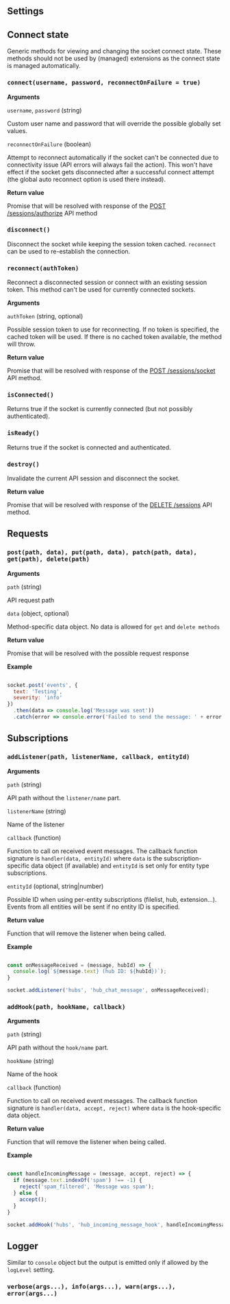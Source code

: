 

## Settings



## Connect state

Generic methods for viewing and changing the socket connect state. These methods should not be used by (managed) extensions as the connect state is managed automatically.

### `connect(username, password, reconnectOnFailure = true)`

**Arguments**

`username`, `password` (string)

Custom user name and password that will override the possible globally set values.

`reconnectOnFailure` (boolean)

Attempt to reconnect automatically if the socket can't be connected due to connectivity issue (API errors will always fail the action). 
This won't have effect if the socket gets disconnected after a successful connect attempt (the global auto reconnect option is used there instead).

**Return value**

Promise that will be resolved with response of the [POST /sessions/authorize](http://docs.airdcpp.apiary.io/#reference/sessions/authentication/authorize) API method

### `disconnect()`

Disconnect the socket while keeping the session token cached. `reconnect` can be used to re-establish the connection.

### `reconnect(authToken)`

Reconnect a disconnected session or connect with an existing session token. This method can't be used for currently connected sockets.

**Arguments**

`authToken` (string, optional)

Possible session token to use for reconnecting. If no token is specified, the cached token will be used. If there is no cached token available, the method will throw.

**Return value**

Promise that will be resolved with response of the [POST /sessions/socket](http://docs.airdcpp.apiary.io/#reference/sessions/authentication/socket) API method.

### `isConnected()`

Returns true if the socket is currently connected (but not possibly authenticated).

### `isReady()`

Returns true if the socket is connected and authenticated.

### `destroy()`

Invalidate the current API session and disconnect the socket.

**Return value**

Promise that will be resolved with response of the [DELETE /sessions](http://docs.airdcpp.apiary.io/#reference/sessions/current-session/remove-current-session) API method.

## Requests

### `post(path, data), put(path, data), patch(path, data), get(path), delete(path)`

**Arguments**

`path` (string)

API request path

`data` (object, optional)

Method-specific data object. No data is allowed for `get` and `delete methods`

**Return value**

Promise that will be resolved with the possible request response

**Example**

```js

socket.post('events', {
  text: 'Testing',
  severity: 'info'
})
  .then(data => console.log('Message was sent'))
  .catch(error => console.error('Failed to send the message: ' + error.message));

```

## Subscriptions

### `addListener(path, listenerName, callback, entityId)`

**Arguments**

`path` (string)

API path without the `listener/name` part.

`listenerName` (string)

Name of the listener

`callback` (function)

Function to call on received event messages. The callback function signature is `handler(data, entityId)` where `data` is the 
subscription-specific data object (if available) and `entityId` is set only for entity type subscriptions.

`entityId` (optional, string|number)

Possible ID when using per-entity subscriptions (filelist, hub, extension...). Events from all entities will be sent if no entity ID is specified.

**Return value**

Function that will remove the listener when being called.

**Example**

```js

const onMessageReceived = (message, hubId) => {
  console.log(`${message.text} (hub ID: ${hubId})`);
}

socket.addListener('hubs', 'hub_chat_message', onMessageReceived);

```

### `addHook(path, hookName, callback)`

**Arguments**

`path` (string)

API path without the `hook/name` part.

`hookName` (string)

Name of the hook

`callback` (function)

Function to call on received event messages. The callback function signature is `handler(data, accept, reject)` where `data` is the 
hook-specific data object.

**Return value**

Function that will remove the listener when being called.

**Example**

```js

const handleIncomingMessage = (message, accept, reject) => {
  if (message.text.indexOf('spam') !== -1) {
    reject('spam_filtered', 'Message was spam');
  } else {
    accept();
  }
}

socket.addHook('hubs', 'hub_incoming_message_hook', handleIncomingMessage);

```

## Logger

Similar to `console` object but the output is emitted only if allowed by the `logLevel` setting.

### `verbose(args...), info(args...), warn(args...), error(args...)`
